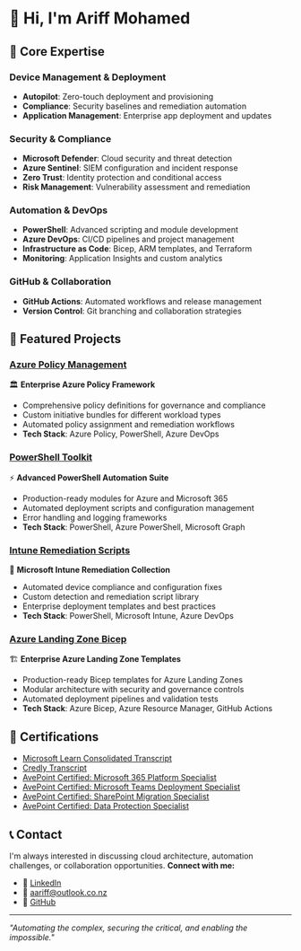 # 👋 Hi, I'm Ariff Mohamed
## 🎯 Core Expertise
### Device Management & Deployment
- **Autopilot**: Zero-touch deployment and provisioning
- **Compliance**: Security baselines and remediation automation
- **Application Management**: Enterprise app deployment and updates
### Security & Compliance
- **Microsoft Defender**: Cloud security and threat detection
- **Azure Sentinel**: SIEM configuration and incident response
- **Zero Trust**: Identity protection and conditional access
- **Risk Management**: Vulnerability assessment and remediation
### Automation & DevOps
- **PowerShell**: Advanced scripting and module development
- **Azure DevOps**: CI/CD pipelines and project management
- **Infrastructure as Code**: Bicep, ARM templates, and Terraform
- **Monitoring**: Application Insights and custom analytics
### GitHub & Collaboration
- **GitHub Actions**: Automated workflows and release management
- **Version Control**: Git branching and collaboration strategies
## 🚀 Featured Projects
### [Azure Policy Management](https://github.com/a-ariff/azure-policy-management)
🏛️ **Enterprise Azure Policy Framework**
- Comprehensive policy definitions for governance and compliance
- Custom initiative bundles for different workload types
- Automated policy assignment and remediation workflows
- **Tech Stack**: Azure Policy, PowerShell, Azure DevOps
### [PowerShell Toolkit](https://github.com/a-ariff/powershell-toolkit)
⚡ **Advanced PowerShell Automation Suite**
- Production-ready modules for Azure and Microsoft 365
- Automated deployment scripts and configuration management
- Error handling and logging frameworks
- **Tech Stack**: PowerShell, Azure PowerShell, Microsoft Graph
### [Intune Remediation Scripts](https://github.com/a-ariff/intune-remediation-scripts)
🔧 **Microsoft Intune Remediation Collection**
- Automated device compliance and configuration fixes
- Custom detection and remediation script library
- Enterprise deployment templates and best practices
- **Tech Stack**: PowerShell, Microsoft Intune, Azure DevOps
### [Azure Landing Zone Bicep](https://github.com/a-ariff/azure-landing-zone-bicep)
🏗️ **Enterprise Azure Landing Zone Templates**
- Production-ready Bicep templates for Azure Landing Zones
- Modular architecture with security and governance controls
- Automated deployment pipelines and validation tests
- **Tech Stack**: Azure Bicep, Azure Resource Manager, GitHub Actions
## 🏅 Certifications
- [Microsoft Learn Consolidated Transcript](https://learn.microsoft.com/api/credentials/share/en-us/AriffMohamed-8403)
- [Credly Transcript](https://www.credly.com/users/ariff-mohamed)
- [AvePoint Certified: Microsoft 365 Platform Specialist](https://www.credly.com/badges/avepoint-m365-platform-specialist)
- [AvePoint Certified: Microsoft Teams Deployment Specialist](https://www.credly.com/badges/avepoint-teams-deployment-specialist)
- [AvePoint Certified: SharePoint Migration Specialist](https://www.credly.com/badges/avepoint-sharepoint-migration-specialist)
- [AvePoint Certified: Data Protection Specialist](https://www.credly.com/badges/avepoint-data-protection-specialist)
## 📞 Contact
I'm always interested in discussing cloud architecture, automation challenges, or collaboration opportunities.
**Connect with me:**
- 💼 [LinkedIn](https://www.linkedin.com/in/ariff-mohamed/)
- 📧 [aariff@outlook.co.nz](mailto:aariff@outlook.co.nz)
- 🐙 [GitHub](https://github.com/a-ariff)
---
*"Automating the complex, securing the critical, and enabling the impossible."*
